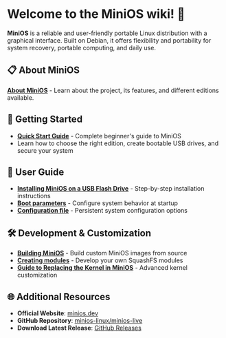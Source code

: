 # Welcome to the MiniOS wiki! 🌟

**MiniOS** is a reliable and user-friendly portable Linux distribution with a graphical interface. Built on Debian, it offers flexibility and portability for system recovery, portable computing, and daily use.

## 📋 About MiniOS
**[About MiniOS](About-MiniOS.md)** - Learn about the project, its features, and different editions available.

## 🚀 Getting Started
  - **[Quick Start Guide](Quick-Start.md)** - Complete beginner's guide to MiniOS
  - Learn how to choose the right edition, create bootable USB drives, and secure your system

## 📖 User Guide
  - **[Installing MiniOS on a USB Flash Drive](Installing-MiniOS-on-a-USB-Flash-Drive.md)** - Step-by-step installation instructions
  - **[Boot parameters](Boot-Parameters.md)** - Configure system behavior at startup
  - **[Configuration file](Configuration-File.md)** - Persistent system configuration options

## 🛠️ Development & Customization
  - **[Building MiniOS](Building-MiniOS.md)** - Build custom MiniOS images from source
  - **[Creating modules](Creating-Modules.md)** - Develop your own SquashFS modules
  - **[Guide to Replacing the Kernel in MiniOS](Kernel-Replacement.md)** - Advanced kernel customization

## 🌐 Additional Resources
- **Official Website**: [minios.dev](https://minios.dev)
- **GitHub Repository**: [minios-linux/minios-live](https://github.com/minios-linux/minios-live)
- **Download Latest Release**: [GitHub Releases](https://github.com/minios-linux/minios-live/releases)

